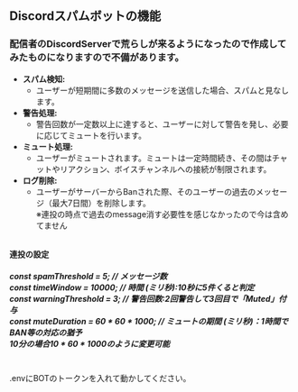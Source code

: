 <!DOCTYPE html>
<html lang="ja">
<head>
    <meta charset="UTF-8">
    <meta name="viewport" content="width=device-width, initial-scale=1.0">
</head>
<body>
    <h2>Discordスパムボットの機能</h2><h3>配信者のDiscordServerで荒らしが来るようになったので作成してみたものになりますので不備があります。</h3>
    <ul>
        <li>
            <strong>スパム検知:</strong>
            <ul>
                <li>ユーザーが短期間に多数のメッセージを送信した場合、スパムと見なします。</li>
            </ul>
        </li>
        <li>
            <strong>警告処理:</strong>
            <ul>
                <li>警告回数が一定数以上に達すると、ユーザーに対して警告を発し、必要に応じてミュートを行います。</li>
            </ul>
        </li>
        <li>
            <strong>ミュート処理:</strong>
            <ul>
                <li>ユーザーがミュートされます。ミュートは一定時間続き、その間はチャットやリアクション、ボイスチャンネルへの接続が制限されます。</li>
            </ul>
        </li>
        <li>
            <strong>ログ削除:</strong>
            <ul>
                <li>ユーザーがサーバーからBanされた際、そのユーザーの過去のメッセージ（最大7日間）を削除します。<br></li>
                    ※連投の時点で過去のmessage消す必要性を感じなかったので今は含めてません
            </ul>
        </li>
    </ul>
</body>
</html>

<br>
<B>連投の設定</B>
<h5>const spamThreshold = 5; // メッセージ数<br>
 const timeWindow = 10000; // 時間 (ミリ秒):10秒に5件くると判定<br>
 const warningThreshold = 3; // 警告回数:2回警告して3回目で「Muted」付与<br>
 const muteDuration = 60 * 60 * 1000; // ミュートの期間 (ミリ秒)：1時間でBAN等の対応の猶予<br>
 10分の場合10 * 60 * 1000のように変更可能<br></h5>
 <br>
 .envにBOTのトークンを入れて動かしてください。

